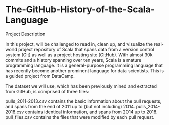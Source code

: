 # The-GitHub-History-of-the-Scala-Language

Project Description

In this project, will be challenged to read in, clean up, and visualize the real-world project repository of Scala that spans data from a version control system (Git) as well as a project hosting site (GitHub).
With almost 30k commits and a history spanning over ten years, Scala is a mature programming language. It is a general-purpose programming language that has recently become another prominent language for data scientists.
This is a guided project from DataCamp.

The dataset we will use, which has been previously mined and extracted from GitHub, is comprised of three files:

pulls_2011-2013.csv contains the basic information about the pull requests, and spans from the end of 2011 up to (but not including) 2014.
pulls_2014-2018.csv contains identical information, and spans from 2014 up to 2018.
pull_files.csv contains the files that were modified by each pull request.
